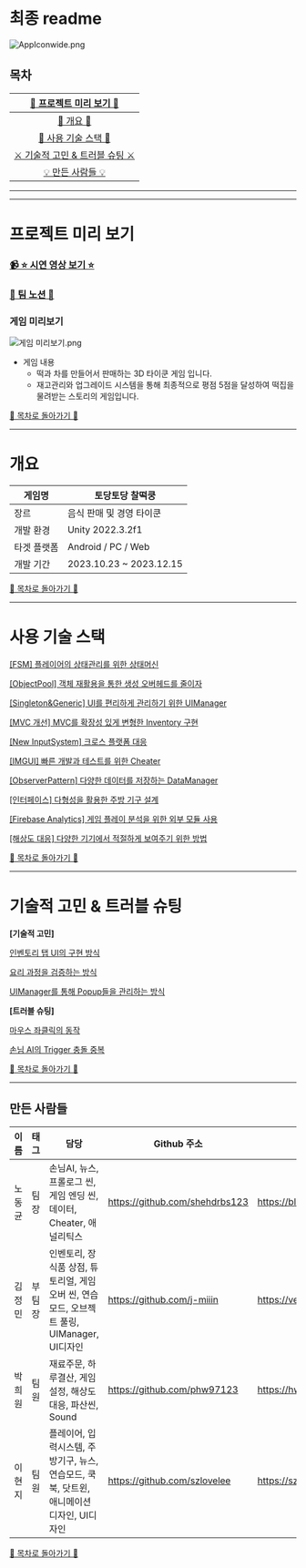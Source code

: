 # 최종 readme

![AppIconwide.png](%E1%84%8E%E1%85%AC%E1%84%8C%E1%85%A9%E1%86%BC%20readme%20223ab4c9585c4f9c8cfd1ec97ef038e3/AppIconwide.png)

## 목차

| [📅 프로젝트 미리 보기 📅](#프로젝트-미리-보기) |
| :---: |
| [💼 개요 💼](#개요) |
| [📜 사용 기술 스택 📜](#사용-기술-스택) |
| [⚔️ 기술적 고민 & 트러블 슈팅 ⚔️](#기술적-고민-&-트러블-슈팅) |
| [💡 만든 사람들 💡](#만든-사람들) |


---

---

# 프로젝트 미리 보기

### [📹 ⭐ 시연 영상 보기 ⭐](https://www.youtube.com/watch?v=e9uwlPD9TDc)

### [🌈 팀 노션 🌈](https://www.notion.so/zl-4c1a665e36aa4a47b40d4a064666cc6d?pvs=21)

### 게임 미리보기

![게임 미리보기.png](%E1%84%8E%E1%85%AC%E1%84%8C%E1%85%A9%E1%86%BC%20readme%20223ab4c9585c4f9c8cfd1ec97ef038e3/%25EA%25B2%258C%25EC%259E%2584_%25EB%25AF%25B8%25EB%25A6%25AC%25EB%25B3%25B4%25EA%25B8%25B0.png)

- 게임 내용
    - 떡과 차를 만들어서 판매하는 3D 타이쿤 게임 입니다.
    - 재고관리와 업그레이드 시스템을 통해 최종적으로 평점 5점을 달성하여 떡집을 물려받는 스토리의 게임입니다.

[📌 목차로 돌아가기 📌](#목차)

---

# 개요

| 게임명 | 토당토당 찰떡쿵 |
| --- | --- |
| 장르 | 음식 판매 및 경영 타이쿤 |
| 개발 환경 | Unity 2022.3.2f1 |
| 타겟 플랫폼 | Android / PC / Web |
| 개발 기간 | 2023.10.23 ~ 2023.12.15 |

[📌 목차로 돌아가기 📌](#목차)

---

# 사용 기술 스택

[[FSM] 플레이어의 상태관리를 위한 상태머신](%E1%84%8E%E1%85%AC%E1%84%8C%E1%85%A9%E1%86%BC%20readme%20223ab4c9585c4f9c8cfd1ec97ef038e3/%5BFSM%5D%20%E1%84%91%E1%85%B3%E1%86%AF%E1%84%85%E1%85%A6%E1%84%8B%E1%85%B5%E1%84%8B%E1%85%A5%E1%84%8B%E1%85%B4%20%E1%84%89%E1%85%A1%E1%86%BC%E1%84%90%E1%85%A2%E1%84%80%E1%85%AA%E1%86%AB%E1%84%85%E1%85%B5%E1%84%85%E1%85%B3%E1%86%AF%20%E1%84%8B%E1%85%B1%E1%84%92%E1%85%A1%E1%86%AB%20%E1%84%89%E1%85%A1%E1%86%BC%E1%84%90%E1%85%A2%E1%84%86%E1%85%A5%E1%84%89%E1%85%B5%E1%86%AB%20d6b630ee758e456eaa40d1a816ad1e0d.md)

[[ObjectPool] 객체 재활용을 통한 생성 오버헤드를 줄이자](%E1%84%8E%E1%85%AC%E1%84%8C%E1%85%A9%E1%86%BC%20readme%20223ab4c9585c4f9c8cfd1ec97ef038e3/%5BObjectPool%5D%20%E1%84%80%E1%85%A2%E1%86%A8%E1%84%8E%E1%85%A6%20%E1%84%8C%E1%85%A2%E1%84%92%E1%85%AA%E1%86%AF%E1%84%8B%E1%85%AD%E1%86%BC%E1%84%8B%E1%85%B3%E1%86%AF%20%E1%84%90%E1%85%A9%E1%86%BC%E1%84%92%E1%85%A1%E1%86%AB%20%E1%84%89%E1%85%A2%E1%86%BC%E1%84%89%E1%85%A5%E1%86%BC%20%E1%84%8B%E1%85%A9%E1%84%87%E1%85%A5%E1%84%92%2055a46ec8479b4841853029ac736bbd6f.md)

[[Singleton&Generic] UI를 편리하게 관리하기 위한 UIManager](%E1%84%8E%E1%85%AC%E1%84%8C%E1%85%A9%E1%86%BC%20readme%20223ab4c9585c4f9c8cfd1ec97ef038e3/%5BSingleton&Generic%5D%20UI%E1%84%85%E1%85%B3%E1%86%AF%20%E1%84%91%E1%85%A7%E1%86%AB%E1%84%85%E1%85%B5%E1%84%92%E1%85%A1%E1%84%80%E1%85%A6%20%E1%84%80%E1%85%AA%E1%86%AB%E1%84%85%E1%85%B5%E1%84%92%E1%85%A1%E1%84%80%E1%85%B5%20%E1%84%8B%E1%85%B1%E1%84%92%E1%85%A1%20b0ddef3ed78a4971afc3fbd2d1fc4802.md)

[[MVC 개선] MVC를 확장성 있게 변형한 Inventory 구현](%E1%84%8E%E1%85%AC%E1%84%8C%E1%85%A9%E1%86%BC%20readme%20223ab4c9585c4f9c8cfd1ec97ef038e3/%5BMVC%20%E1%84%80%E1%85%A2%E1%84%89%E1%85%A5%E1%86%AB%5D%20MVC%E1%84%85%E1%85%B3%E1%86%AF%20%E1%84%92%E1%85%AA%E1%86%A8%E1%84%8C%E1%85%A1%E1%86%BC%E1%84%89%E1%85%A5%E1%86%BC%20%E1%84%8B%E1%85%B5%E1%86%BB%E1%84%80%E1%85%A6%20%E1%84%87%E1%85%A7%E1%86%AB%E1%84%92%E1%85%A7%E1%86%BC%E1%84%92%E1%85%A1%E1%86%AB%20Inven%20258c7b4c5d0243eabb2cb3374939bcee.md)

[[New InputSystem] 크로스 플랫폼 대응](%E1%84%8E%E1%85%AC%E1%84%8C%E1%85%A9%E1%86%BC%20readme%20223ab4c9585c4f9c8cfd1ec97ef038e3/%5BNew%20InputSystem%5D%20%E1%84%8F%E1%85%B3%E1%84%85%E1%85%A9%E1%84%89%E1%85%B3%20%E1%84%91%E1%85%B3%E1%86%AF%E1%84%85%E1%85%A2%E1%86%BA%E1%84%91%E1%85%A9%E1%86%B7%20%E1%84%83%E1%85%A2%E1%84%8B%E1%85%B3%E1%86%BC%209f413502828e4c6db9e1233256be7b43.md)

[[IMGUI] 빠른 개발과 테스트를 위한 Cheater](%E1%84%8E%E1%85%AC%E1%84%8C%E1%85%A9%E1%86%BC%20readme%20223ab4c9585c4f9c8cfd1ec97ef038e3/%5BIMGUI%5D%20%E1%84%88%E1%85%A1%E1%84%85%E1%85%B3%E1%86%AB%20%E1%84%80%E1%85%A2%E1%84%87%E1%85%A1%E1%86%AF%E1%84%80%E1%85%AA%20%E1%84%90%E1%85%A6%E1%84%89%E1%85%B3%E1%84%90%E1%85%B3%E1%84%85%E1%85%B3%E1%86%AF%20%E1%84%8B%E1%85%B1%E1%84%92%E1%85%A1%E1%86%AB%20Cheater%203c35f323e76c43b4a104d2e34760a5b2.md)

[[ObserverPattern] 다양한 데이터를 저장하는 DataManager](%E1%84%8E%E1%85%AC%E1%84%8C%E1%85%A9%E1%86%BC%20readme%20223ab4c9585c4f9c8cfd1ec97ef038e3/%5BObserverPattern%5D%20%E1%84%83%E1%85%A1%E1%84%8B%E1%85%A3%E1%86%BC%E1%84%92%E1%85%A1%E1%86%AB%20%E1%84%83%E1%85%A6%E1%84%8B%E1%85%B5%E1%84%90%E1%85%A5%E1%84%85%E1%85%B3%E1%86%AF%20%E1%84%8C%E1%85%A5%E1%84%8C%E1%85%A1%E1%86%BC%E1%84%92%E1%85%A1%E1%84%82%E1%85%B3%E1%86%AB%20Da%20dfcb69929bc544d28c74ef50aeb80009.md)

[[인터페이스] 다형성을 활용한 주방 기구 설계](%E1%84%8E%E1%85%AC%E1%84%8C%E1%85%A9%E1%86%BC%20readme%20223ab4c9585c4f9c8cfd1ec97ef038e3/%5B%E1%84%8B%E1%85%B5%E1%86%AB%E1%84%90%E1%85%A5%E1%84%91%E1%85%A6%E1%84%8B%E1%85%B5%E1%84%89%E1%85%B3%5D%20%E1%84%83%E1%85%A1%E1%84%92%E1%85%A7%E1%86%BC%E1%84%89%E1%85%A5%E1%86%BC%E1%84%8B%E1%85%B3%E1%86%AF%20%E1%84%92%E1%85%AA%E1%86%AF%E1%84%8B%E1%85%AD%E1%86%BC%E1%84%92%E1%85%A1%E1%86%AB%20%E1%84%8C%E1%85%AE%E1%84%87%E1%85%A1%E1%86%BC%20%E1%84%80%E1%85%B5%E1%84%80%E1%85%AE%20%E1%84%89%E1%85%A5%E1%86%AF%205a2fce0c88c14807862271b1dc49868c.md)

[[Firebase Analytics] 게임 플레이 분석을 위한 외부 모듈 사용](%E1%84%8E%E1%85%AC%E1%84%8C%E1%85%A9%E1%86%BC%20readme%20223ab4c9585c4f9c8cfd1ec97ef038e3/%5BFirebase%20Analytics%5D%20%E1%84%80%E1%85%A6%E1%84%8B%E1%85%B5%E1%86%B7%20%E1%84%91%E1%85%B3%E1%86%AF%E1%84%85%E1%85%A6%E1%84%8B%E1%85%B5%20%E1%84%87%E1%85%AE%E1%86%AB%E1%84%89%E1%85%A5%E1%86%A8%E1%84%8B%E1%85%B3%E1%86%AF%20%E1%84%8B%E1%85%B1%E1%84%92%E1%85%A1%E1%86%AB%200e00c5d6acae4bb1a26bf6beb77e0e8e.md)

[[해상도 대응] 다양한 기기에서 적절하게 보여주기 위한 방법](%E1%84%8E%E1%85%AC%E1%84%8C%E1%85%A9%E1%86%BC%20readme%20223ab4c9585c4f9c8cfd1ec97ef038e3/%5B%E1%84%92%E1%85%A2%E1%84%89%E1%85%A1%E1%86%BC%E1%84%83%E1%85%A9%20%E1%84%83%E1%85%A2%E1%84%8B%E1%85%B3%E1%86%BC%5D%20%E1%84%83%E1%85%A1%E1%84%8B%E1%85%A3%E1%86%BC%E1%84%92%E1%85%A1%E1%86%AB%20%E1%84%80%E1%85%B5%E1%84%80%E1%85%B5%E1%84%8B%E1%85%A6%E1%84%89%E1%85%A5%20%E1%84%8C%E1%85%A5%E1%86%A8%E1%84%8C%E1%85%A5%E1%86%AF%E1%84%92%E1%85%A1%E1%84%80%E1%85%A6%20%E1%84%87%E1%85%A9%E1%84%8B%E1%85%A7%E1%84%8C%20cd689e07997546839af124154df6b003.md)

[📌 목차로 돌아가기 📌](#목차)

---

# 기술적 고민 & 트러블 슈팅

**[기술적 고민]**

[인벤토리 탭 UI의 구현 방식](%E1%84%8E%E1%85%AC%E1%84%8C%E1%85%A9%E1%86%BC%20readme%20223ab4c9585c4f9c8cfd1ec97ef038e3/%E1%84%8B%E1%85%B5%E1%86%AB%E1%84%87%E1%85%A6%E1%86%AB%E1%84%90%E1%85%A9%E1%84%85%E1%85%B5%20%E1%84%90%E1%85%A2%E1%86%B8%20UI%E1%84%8B%E1%85%B4%20%E1%84%80%E1%85%AE%E1%84%92%E1%85%A7%E1%86%AB%20%E1%84%87%E1%85%A1%E1%86%BC%E1%84%89%E1%85%B5%E1%86%A8%20c51e361c674c4854bfce60bffdc3bb0e.md)

[요리 과정을 검증하는 방식](%E1%84%8E%E1%85%AC%E1%84%8C%E1%85%A9%E1%86%BC%20readme%20223ab4c9585c4f9c8cfd1ec97ef038e3/%E1%84%8B%E1%85%AD%E1%84%85%E1%85%B5%20%E1%84%80%E1%85%AA%E1%84%8C%E1%85%A5%E1%86%BC%E1%84%8B%E1%85%B3%E1%86%AF%20%E1%84%80%E1%85%A5%E1%86%B7%E1%84%8C%E1%85%B3%E1%86%BC%E1%84%92%E1%85%A1%E1%84%82%E1%85%B3%E1%86%AB%20%E1%84%87%E1%85%A1%E1%86%BC%E1%84%89%E1%85%B5%E1%86%A8%20f42615ae786d4e2c8fd2b90c0578a9ee.md)

[UIManager를 통해 Popup들을 관리하는 방식 ](%E1%84%8E%E1%85%AC%E1%84%8C%E1%85%A9%E1%86%BC%20readme%20223ab4c9585c4f9c8cfd1ec97ef038e3/UIManager%E1%84%85%E1%85%B3%E1%86%AF%20%E1%84%90%E1%85%A9%E1%86%BC%E1%84%92%E1%85%A2%20Popup%E1%84%83%E1%85%B3%E1%86%AF%E1%84%8B%E1%85%B3%E1%86%AF%20%E1%84%80%E1%85%AA%E1%86%AB%E1%84%85%E1%85%B5%E1%84%92%E1%85%A1%E1%84%82%E1%85%B3%E1%86%AB%20%E1%84%87%E1%85%A1%E1%86%BC%E1%84%89%E1%85%B5%E1%86%A8%20872eb52b52ef4f9991b8e2cb62b62ef3.md)

**[트러블 슈팅]**

[마우스 좌클릭의 동작 ](%E1%84%8E%E1%85%AC%E1%84%8C%E1%85%A9%E1%86%BC%20readme%20223ab4c9585c4f9c8cfd1ec97ef038e3/%E1%84%86%E1%85%A1%E1%84%8B%E1%85%AE%E1%84%89%E1%85%B3%20%E1%84%8C%E1%85%AA%E1%84%8F%E1%85%B3%E1%86%AF%E1%84%85%E1%85%B5%E1%86%A8%E1%84%8B%E1%85%B4%20%E1%84%83%E1%85%A9%E1%86%BC%E1%84%8C%E1%85%A1%E1%86%A8%20d9e07e65af2846ec85010b7245576f16.md)

[손님 AI의 Trigger 충돌 중복 ](%E1%84%8E%E1%85%AC%E1%84%8C%E1%85%A9%E1%86%BC%20readme%20223ab4c9585c4f9c8cfd1ec97ef038e3/%E1%84%89%E1%85%A9%E1%86%AB%E1%84%82%E1%85%B5%E1%86%B7%20AI%E1%84%8B%E1%85%B4%20Trigger%20%E1%84%8E%E1%85%AE%E1%86%BC%E1%84%83%E1%85%A9%E1%86%AF%20%E1%84%8C%E1%85%AE%E1%86%BC%E1%84%87%E1%85%A9%E1%86%A8%20db6a20a01d874bd0b6a63f2ff3b2a0bb.md)

[📌 목차로 돌아가기 📌](#목차)

---

## 만든 사람들

| 이름  | 태그  | 담당  | Github 주소  | 블로그 주소 |
| --- | --- | --- | --- | --- |
| 노동균 | 팀장 | 손님AI, 뉴스, 프롤로그 씬, 게임 엔딩 씬, 데이터, Cheater, 애널리틱스  | https://github.com/shehdrbs123 | https://blog.naver.com/shehdrbs123 |
| 김정민 | 부팀장 | 인벤토리, 장식품 상점, 튜토리얼, 게임 오버 씬, 연습모드, 오브젝트 풀링, UIManager, UI디자인 | https://github.com/j-miiin | https://velog.io/@lazypotato |
| 박희원  | 팀원 | 재료주문, 하루결산, 게임설정, 해상도대응, 파산씬, Sound | https://github.com/phw97123 | https://hwon-note.tistory.com/ |
| 이현지  | 팀원  | 플레이어, 입력시스템, 주방기구, 뉴스, 연습모드, 쿡북, 닷트윈, 애니메이션 디자인, UI디자인 | https://github.com/szlovelee | https://szloveleesz.tistory.com/ |

[📌 목차로 돌아가기 📌](#목차)
